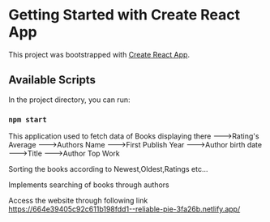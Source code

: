 # Getting Started with Create React App

This project was bootstrapped with [Create React App](https://github.com/facebook/create-react-app).

## Available Scripts

In the project directory, you can run:

### `npm start`


This application used to fetch data of Books displaying there 
--->Rating's Average
--->Authors Name
--->First Publish Year
--->Author birth date
--->Title
--->Author Top Work

Sorting the books according to Newest,Oldest,Ratings etc...

Implements searching of books through authors

Access the website through following link
https://664e39405c92c611b198fdd1--reliable-pie-3fa26b.netlify.app/

